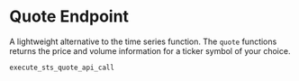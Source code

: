 # Quote Endpoint
A lightweight alternative to the time series function. The `quote` functions returns the price and volume information for a ticker symbol of your choice.

```@docs
execute_sts_quote_api_call
```